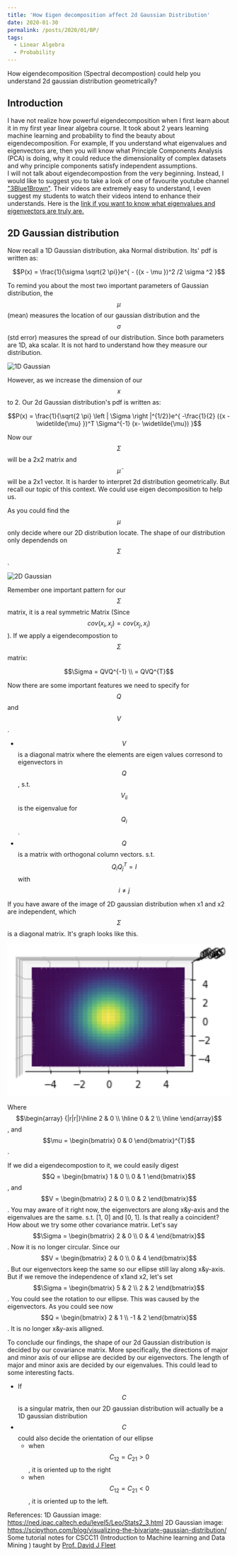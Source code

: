 ```yaml
---
title: 'How Eigen decomposition affect 2d Gaussian Distribution'
date: 2020-01-30
permalink: /posts/2020/01/BP/
tags:
  - Linear Algebra
  - Probability
---
```


How eigendecomposition (Spectral decompostion) could help you understand 2d gaussian distribution geometrically?

Introduction
------
I have not realize how powerful eigendecomposition when I first learn about it in my first year linear algebra course. It took about 2 years learning machine learning and probability to find the beauty about eigendecomposition. For example, If you understand what eigenvalues and eigenvectors are, then you will know what Principle Components Analysis (PCA) is doing, why it could reduce the dimensionality of complex datasets and why principle components satisfy independent assumptions.  
I will not talk about eigendecompostion from the very beginning. Instead, I would like to suggest you to take a look of one of favourite youtube channel ["3Blue1Brown"](https://www.youtube.com/channel/UCYO_jab_esuFRV4b17AJtAw). Their videos are extremely easy to understand, I even suggest my students to watch their videos intend to enhance their understands. Here is the [link if you want to know what eigenvalues and eigenvectors are truly are.](https://www.youtube.com/watch?v=PFDu9oVAE-g&t=551s)

2D Gaussian distribution
------
Now recall a 1D Gaussian distribution, aka Normal distribution. Its' pdf is written as:  
  
$$P(x) = \frac{1}{\sigma \sqrt{2 \pi}}e^{ - ({x - \mu })^2 /2 \sigma ^2 }$$
  
To remind you about the most two important parameters of Gaussian distribution, the $$\mu$$(mean) measures the location of our gaussian distribution and the $$\sigma$$(std error) measures the spread of our distribution. Since both parameters are 1D, aka scalar. It is not hard to understand how they measure our distribution.

![1D Gaussian](https://ned.ipac.caltech.edu/level5/Leo/Figures/figure3.jpeg)

However, as we increase the dimension of our $$x$$ to 2. Our 2d Gaussian distribution's pdf is written as:

$$P(x) = \frac{1}{\sqrt{2 \pi} \left | \Sigma \right |^{1/2}}e^{ -\frac{1}{2} ({x - \widetilde{\mu} })^T \Sigma^{-1}  (x- \widetilde{\mu}) }$$

Now our $$\Sigma$$ will be a 2x2 matrix and $$\widetilde{\mu}$$ will be a 2x1 vector. It is harder to interpret 2d distribution geometrically. But recall our topic of this context. We could use eigen decomposition to help us.

As you could find the $$\mu$$ only decide where our 2D distribution locate. The shape of our distribution only dependends on $$\Sigma$$. 

![2D Gaussian](https://scipython.com/static/media/uploads/blog/multivariate_gaussian/bivariate_gaussian.png)

Remember one important pattern for our $$\Sigma$$ matrix, it is a real symmetric Matrix (Since $$cov(x_i, x_j) = cov(x_j, x_i)$$). If we apply a eigendecompostion to $$\Sigma$$ matrix:

$$\Sigma = QVQ^{-1} \\ = QVQ^{T}$$

Now there are some important features we need to specify for $$Q$$ and $$V$$.

* $$V$$ is a diagonal matrix where the elements are eigen values corresond to eigenvectors in $$Q$$, s.t. $$V_{ii}$$ is the eigenvalue for $$Q_i$$.
* $$Q$$ is a matrix with orthogonal column vectors. s.t. $$Q_i Q_j^{T} = I$$ with $$i \neq j$$

If you have aware of the image of 2D gaussian distribution when x1 and x2 are independent, which $$\Sigma$$ is a diagonal matrix. It's graph looks like this.

![Independent Covariance matrix 2D Gaussian](https://github.com/superp0tat0/superp0tat0.github.io/blob/master/posts/post1/2DG-1.png)

Where $$\begin{array} {|r|r|}\hline 2 & 0 \\ \hline 0 & 2 \\ \hline  \end{array}$$, and 
$$\mu = \begin{bmatrix} 0 & 0 \end{bmatrix}^{T}$$.

If we did a eigendecompostion to it, we could easily digest 
$$Q = \begin{bmatrix} 1 & 0 \\ 0 & 1 \end{bmatrix}$$, and 
$$V = \begin{bmatrix} 2 & 0 \\ 0 & 2 \end{bmatrix}$$. You may aware of it right now, the eigenvectors are along x&y-axis and the eigenvalues are the same. s.t. [1, 0] and [0, 1]. Is that really a coincident? How about we try some other covariance matrix. Let's say $$\Sigma = \begin{bmatrix} 2 & 0 \\ 0 & 4 \end{bmatrix}$$.
Now it is no longer circular. Since our $$V = \begin{bmatrix} 2 & 0 \\ 0 & 4 \end{bmatrix}$$. But our eigenvectors keep the same so our ellipse still lay along x&y-axis. But if we remove the independence of x1and x2, let's set $$\Sigma = \begin{bmatrix} 5 & 2 \\ 2 & 2 \end{bmatrix}$$. You could see the rotation to our ellipse. This was caused by the eigenvectors. As you could see now $$Q = \begin{bmatrix} 2 & 1 \\ -1 & 2 \end{bmatrix}$$. It is no longer x&y-axis alligned.


To conclude our findings, the shape of our 2d Gaussian distribution is decided by our covariance matrix. More specifically, the directions of major and minor axis of our ellipse are decided by our eigenvectors. The length of major and minor axis are decided by our eigenvalues. This could lead to some interesting facts.
* If $$C$$ is a singular matrix, then our 2D gaussian distribution will actually be a 1D gaussian distribution
* $$C$$ could also decide the orientation of our ellipse
  * when $$C_{12} = C_{21} > 0$$, it is oriented up to the right
  * when $$C_{12} = C_{21} < 0$$, it is oriented up to the left.

References:
1D Gaussian image: https://ned.ipac.caltech.edu/level5/Leo/Stats2_3.html
2D Gaussian image: https://scipython.com/blog/visualizing-the-bivariate-gaussian-distribution/
Some tutorial notes for CSCC11 (Introduction to Machine learning and Data Mining ) taught by [Prof. David J Fleet](http://www.cs.toronto.edu/~fleet/)
